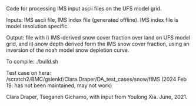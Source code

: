 Code for processing IMS input ascii files on the UFS model grid. 

Inputs: IMS ascii file, IMS index file (generated offline).
        IMS index file is  model resolution specific.

Output: file with i) IMS-derived snow cover fraction over land on UFS model grid, and ii) snow depth derived form the IMS snow cover fraction, using an inversion of the noah model snow depletion curve.
        

To compile: 
./build.sh

Test case on hera: /scratch2/BMC/gsienkf/Clara.Draper/DA_test_cases/snow/fIMS
(2024 Feb 19: has not been maintained, may not work)


Clara Draper, Tseganeh Gichamo, with input from Youlong Xia. June, 2021.


